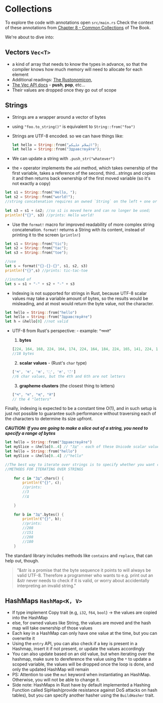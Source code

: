 # Collections

To explore the code with annotations open `src/main.rs`
Check the context of these annotations from [Chapter 8 - Common Collections](https://rust-book.cs.brown.edu/ch08-00-common-collections.html) of The Book.

We're about to dive into:

## Vectors `Vec<T>`

- a kind of array that needs to know the types in advance, so that the compiler knows how much memory will need to allocate for each element
- Additional readings: [The Rustonomicon](https://doc.rust-lang.org/nomicon/vec/vec.html),
- [The Vec API docs](https://doc.rust-lang.org/std/vec/struct.Vec.html) - **push**, **pop**, etc...
- Their values are dropped once they go out of scope

## Strings

- Strings are a wrapper around a vector of bytes

- using `"foo.to_string()"` is equivalent to `String::from("foo")`
- Strings are UTF-8 encoded. so we can have things like:
  
  ```rust
  let hello = String::from("السلام عليكم");
  let hello = String::from("Здравствуйте");
  ```
  
- We can update a string with `.push_str("whatever")`
- the `+` operator implements the `add` method, which takes ownership of the first variable, takes a reference of the second, third...strings and copies it and then returns back ownership of the first moved variable (so it's not exactly a copy)

```rust
let s1 = String::from("Hello, ");
let s2 = String::from("world!");
//string concatenation requires an owned `String` on the left + one or more references to a String on the right
    
let s3 = s1 + &s2; //so s1 is moved here and can no longer be used;
println!("{}", s3) //prints: Hello world!
```

- Use the `format!` macro for improved readability of more complex string concatenation. `format!` returns a String with its content, instead of printing it to the screen (`println!`)

```rust
let s1 = String::from("tic");
let s2 = String::from("tac");
let s3 = String::from("toe");

//use
let s = format("{}-{}-{}", s1, s2, s3)
println!("{}",s) //prints: tic-tac-toe

//instead of
let s = s1 + "-" + s2 + "-" + s3 
```

- Indexing is not supported for strings in Rust, because UTF-8 scalar values may take a variable amount of bytes, so the results would be misleading, and at most would return the byte value, not the character.

```rust
let hello = String::from("hello")
let hello = String::from("Здравствуйте")
let h = &hello[0] //not valid
```

- UTF-8 from Rust's perspective: - example: ` “नमस्ते” `
  1. **bytes**

    ```rust
    [224, 164, 168, 224, 164, 174, 224, 164, 184, 224, 165, 141, 224, 164, 164, 224, 165, 135]
    //18 bytes
    ```

  2. **scalar values** - (Rust's `char` type)

  ```rust
  ['न', 'म', 'स', '्', 'त', 'े']
  //6 char values, but the 4th and 6th are not letters
  ```
  
  3. **grapheme clusters** (the closest thing to letters)

  ```rust
  ["न", "म", "स्", "ते"]
  // the 4 "letters"
  ```
  
Finally, indexing is expected to be a constant time O(1), and in such setup is just not possible to guarantee such performance without traversing each of the characters to determine its size upfront.

***CAUTION: If you are going to make a slice out of a string, you need to specify a range of bytes***

```rust
let hello = String::from("Здравствуйте")
let mySlice = &hello[0..4] // "Зд" - each of these Unicode scalar values takes 2 bytes
let hello = String::from("hello")
let mySlice = &hello[0..4] //"hello"

//The best way to iterate over strings is to specify whether you want characters or bytes
//METHODS FOR ITERATING OVER STRINGS
    
    for c in "Зд".chars() {
        println!("{}", c);
        //prints: 
        //3 
        //д
        
    }
    
    for b in "Зд".bytes() {
        println!("{}", b);
        //prints:
        //208
        //151
        //208
        //180
    }
```

The standard library includes methods like `contains` and `replace`, that can help out, though.

>"&str is a promise that the byte sequence it points to will always be valid UTF-8. Therefore a programmer who wants to e.g. print out an &str never needs to check if it is valid, or worry about accidentally interpreting an invalid string."

## HashMaps `HashMap<K, V>`

- If type implement Copy trait (e.g, `i32`, `f64`, `bool`) -> the values are copied into the HashMap
- else, for owned values like String, the values are moved and the hash map will take ownership of those values
- Each key in a HashMap can only have one value at the time, but you can overwrite it
- Using the `entry` API, you can also check if a key is present in a Hashmap, insert it if not present, or update the values accordingly
- You can also update based on an old value, but when iterating over the hashmap, make sure to dereference the value using the `*` to update a scoped variable, the values will be dropped once the loop is done, and only the updated HashMap will remain
- PS: Attention to use the `mut` keyword when instantiating an HashMap. Otherwise, you will not be able to change it.
- Side note: HashMaps in Rust have by default implemented a Hashing Function called SipHash(provide resistance against DoS attacks on hash tables), but you can specify another hasher using the `BuildHasher` trait.
